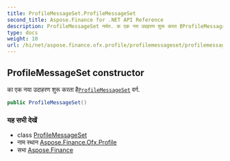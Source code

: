 ```yaml
---
title: ProfileMessageSet.ProfileMessageSet
second_title: Aspose.Finance for .NET API Reference
description: ProfileMessageSet नर्मत. क एक नय उदहरण शुरू करत हैProfileMessageSet वर्ग.
type: docs
weight: 10
url: /hi/net/aspose.finance.ofx.profile/profilemessageset/profilemessageset/
---
```

## ProfileMessageSet constructor

का एक नया उदाहरण शुरू करता है[`ProfileMessageSet`](../) वर्ग.

```csharp
public ProfileMessageSet()
```

### यह सभी देखें

* class [ProfileMessageSet](../)
* नाम स्थान [Aspose.Finance.Ofx.Profile](../../profilemessageset/)
* सभा [Aspose.Finance](../../../)


